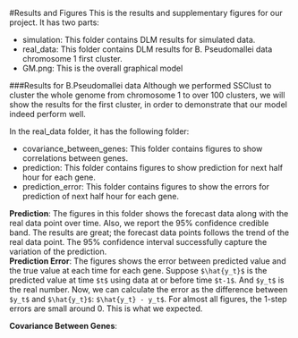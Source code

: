 #Results and Figures
This is the results and supplementary figures for our project. It has two parts:  
- simulation: This folder contains DLM results for simulated data.  
- real_data: This folder contains DLM results for B. Pseudomallei data chromosome 1 first cluster.    
- GM.png: This is the overall graphical model  

###Results for B.Pseudomallei data
Although we performed SSClust to cluster the whole genome from chromosome 1 to over 100 clusters, we will show the results for the first cluster, in order to demonstrate that our model indeed perform well. 

In the real_data folder, it has the following folder:

- covariance_between_genes: This folder contains figures to show correlations between genes.  
- prediction: This folder contains figures to show prediction for next half hour for each gene.  
- prediction_error: This folder contains figures to show the errors for prediction of next half hour for each gene.  

__Prediction__: The figures in this folder shows the forecast data along with the real data point over time. Also, we report the 95% confidence credible band. The results are great; the forecast data points follows the trend of the real data point. The 95% confidence interval successfully capture the variation of the prediction.  
__Prediction Error__: The figures shows the error between predicted value and the true value at each time for each gene. Suppose `$\hat{y_t}$` is the predicted value at time `$t$` using data at or before time `$t-1$`. And `$y_t$` is the real number. Now, we can calculate the error as the difference between `$y_t$` and `$\hat{y_t}$`: `$\hat{y_t} - y_t$`. For almost all figures, the 1-step errors are small around 0. This is what we expected.  

__Covariance Between Genes__:

